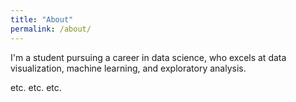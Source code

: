 ```yaml
---
title: "About"
permalink: /about/
---
```


I'm a student pursuing a career in data science, who excels at data visualization, machine learning, and exploratory analysis.

etc. etc. etc. 